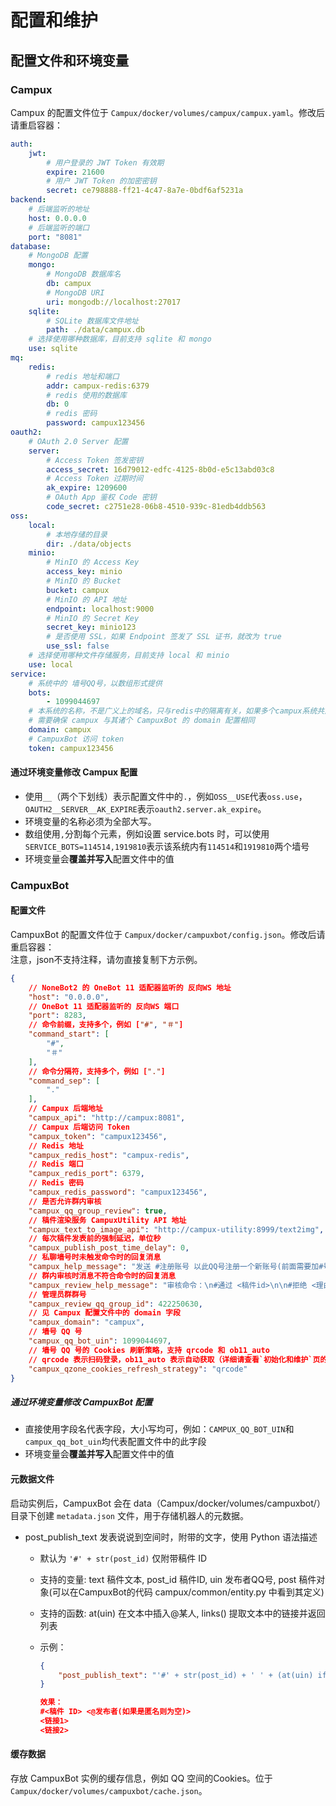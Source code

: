# 配置和维护

## 配置文件和环境变量

### Campux 

Campux 的配置文件位于 `Campux/docker/volumes/campux/campux.yaml`。修改后请重启容器：

```yaml
auth:
    jwt:
        # 用户登录的 JWT Token 有效期
        expire: 21600
        # 用户 JWT Token 的加密密钥
        secret: ce798888-ff21-4c47-8a7e-0bdf6af5231a
backend:
    # 后端监听的地址
    host: 0.0.0.0
    # 后端监听的端口
    port: "8081"
database:
    # MongoDB 配置
    mongo:
        # MongoDB 数据库名
        db: campux
        # MongoDB URI
        uri: mongodb://localhost:27017
    sqlite:
        # SQLite 数据库文件地址
        path: ./data/campux.db
    # 选择使用哪种数据库，目前支持 sqlite 和 mongo
    use: sqlite
mq:
    redis:
        # redis 地址和端口
        addr: campux-redis:6379
        # redis 使用的数据库
        db: 0
        # redis 密码
        password: campux123456
oauth2:
    # OAuth 2.0 Server 配置
    server:
        # Access Token 签发密钥
        access_secret: 16d79012-edfc-4125-8b0d-e5c13abd03c8
        # Access Token 过期时间
        ak_expire: 1209600
        # OAuth App 鉴权 Code 密钥
        code_secret: c2751e28-06b8-4510-939c-81edb4ddb563
oss:
    local:
        # 本地存储的目录
        dir: ./data/objects
    minio:
        # MinIO 的 Access Key
        access_key: minio
        # MinIO 的 Bucket
        bucket: campux
        # MinIO 的 API 地址
        endpoint: localhost:9000
        # MinIO 的 Secret Key
        secret_key: minio123
        # 是否使用 SSL，如果 Endpoint 签发了 SSL 证书，就改为 true
        use_ssl: false
    # 选择使用哪种文件存储服务，目前支持 local 和 minio
    use: local
service:
    # 系统中的 墙号QQ号，以数组形式提供
    bots:
        - 1099044697
    # 本系统的名称，不是广义上的域名，只与redis中的隔离有关，如果多个campux系统共用一个redis，才需要修改这个配置
    # 需要确保 campux 与其诸个 CampuxBot 的 domain 配置相同
    domain: campux
    # CampuxBot 访问 token
    token: campux123456
```

#### 通过环境变量修改 Campux 配置

- 使用`__`（两个下划线）表示配置文件中的`.`，例如`OSS__USE`代表`oss.use`，`OAUTH2__SERVER__AK_EXPIRE`表示`oauth2.server.ak_expire`。
- 环境变量的名称必须为全部大写。  
- 数组使用`,`分割每个元素，例如设置 service.bots 时，可以使用`SERVICE_BOTS=114514,1919810`表示该系统内有`114514`和`1919810`两个墙号
- 环境变量会**覆盖并写入**配置文件中的值

### CampuxBot

#### 配置文件

CampuxBot 的配置文件位于 `Campux/docker/campuxbot/config.json`。修改后请重启容器：  
注意，json不支持注释，请勿直接复制下方示例。

```json
{
    // NoneBot2 的 OneBot 11 适配器监听的 反向WS 地址
    "host": "0.0.0.0",
    // OneBot 11 适配器监听的 反向WS 端口
    "port": 8283,
    // 命令前缀，支持多个，例如 ["#", "＃"]
    "command_start": [
        "#",
        "＃"
    ],
    // 命令分隔符，支持多个，例如 ["."]
    "command_sep": [
        "."
    ],
    // Campux 后端地址
    "campux_api": "http://campux:8081",
    // Campux 后端访问 Token
    "campux_token": "campux123456",
    // Redis 地址
    "campux_redis_host": "campux-redis",
    // Redis 端口
    "campux_redis_port": 6379,
    // Redis 密码
    "campux_redis_password": "campux123456",
    // 是否允许群内审核
    "campux_qq_group_review": true,
    // 稿件渲染服务 CampuxUtility API 地址
    "campux_text_to_image_api": "http://campux-utility:8999/text2img",
    // 每次稿件发表前的强制延迟，单位秒
    "campux_publish_post_time_delay": 0,
    // 私聊墙号时未触发命令时的回复消息
    "campux_help_message": "发送 #注册账号 以此QQ号注册一个新账号(前面需要加#号)\n发送 #重置密码 重置你的账号密码\n\n投稿地址 https://gz.idoknow.top （若打不开请更换浏览器尝试）",
    // 群内审核时消息不符合命令时的回复消息
    "campux_review_help_message": "审核命令：\n#通过 <稿件id>\n\n#拒绝 <理由> <稿件id>\n\n例如：\n#通过 10\n#拒绝 测试理由 10",
    // 管理员群群号
    "campux_review_qq_group_id": 422250630,
    // 见 Campux 配置文件中的 domain 字段
    "campux_domain": "campux",
    // 墙号 QQ 号
    "campux_qq_bot_uin": 1099044697,
    // 墙号 QQ 号的 Cookies 刷新策略，支持 qrcode 和 ob11_auto
    // qrcode 表示扫码登录，ob11_auto 表示自动获取（详细请查看`初始化和维护`页的 登录 QQ 空间 章节）
    "campux_qzone_cookies_refresh_strategy": "qrcode"
}
```

##### 通过环境变量修改 CampuxBot 配置

- 直接使用字段名代表字段，大小写均可，例如：`CAMPUX_QQ_BOT_UIN`和`campux_qq_bot_uin`均代表配置文件中的此字段
- 环境变量会**覆盖并写入**配置文件中的值

#### 元数据文件


启动实例后，CampuxBot 会在 data（Campux/docker/volumes/campuxbot/） 目录下创建 `metadata.json` 文件，用于存储机器人的元数据。

- post_publish_text   发表说说到空间时，附带的文字，使用 Python 语法描述

  - 默认为 `'#' + str(post_id)` 仅附带稿件 ID  
  - 支持的变量: text 稿件文本, post_id 稿件ID, uin 发布者QQ号, post 稿件对象(可以在CampuxBot的代码 campux/common/entity.py 中看到其定义)
  - 支持的函数: at(uin) 在文本中插入@某人, links() 提取文本中的链接并返回列表
  - 示例：

      ```json
      {
          "post_publish_text": "'#' + str(post_id) + ' ' + (at(uin) if not post.anon else '') + '\\n' + '\\n'.join(links())"
      }

      效果：
      #<稿件 ID> <@发布者(如果是匿名则为空)>
      <链接1>
      <链接2>
      ```

#### 缓存数据

存放 CampuxBot 实例的缓存信息，例如 QQ 空间的Cookies。位于 `Campux/docker/volumes/campuxbot/cache.json`。